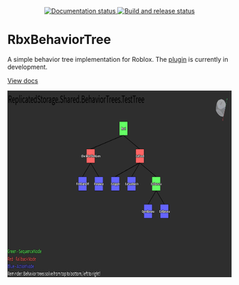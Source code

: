 <div align="center">
  <p>
    <a href="https://fangous.github.io/RbxBehaviorTree">
      <img src="https://github.com/Fangous/RbxBehaviorTree/actions/workflows/docs.yaml/badge.svg" alt="Documentation status" />
    </a>
    <a href="https://github.com/Fangous/RbxBehaviorTree/actions">
      <img src="https://github.com/Fangous/RbxBehaviorTree/actions/workflows/wally.yaml/badge.svg" alt="Build and release status" />
    </a>
  </p>
</div>

# RbxBehaviorTree

A simple behavior tree implementation for Roblox. The [plugin](https://github.com/Fangous/RbxBehaviorTree) is currently in development.

[View docs](https://fangous.github.io/RbxBehaviorTree/)

<div align="center">
    <a href="https://github.com/Fangous/RbxBehaviorTree"><img src="images/pluginPreview.png" alt="Plugin Link" height="420" /></a>
</div>

